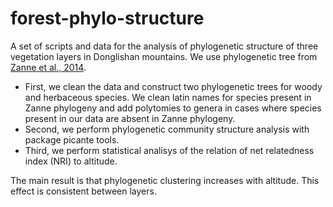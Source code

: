 # forest-phylo-structure

A set of scripts and data for the analysis of phylogenetic structure of three vegetation layers in Donglishan mountains.
We use phylogenetic tree from [Zanne et al., 2014](http://www.nature.com/nature/journal/v506/n7486/full/nature12872.html).

* First, we clean the data and construct two phylogenetic trees for woody and herbaceous species. We clean latin names for species present in Zanne phylogeny and add polytomies to genera in cases where species present in our data are absent in Zanne phylogeny.
* Second, we perform phylogenetic community structure analysis with package picante tools.
* Third, we perform statistical analisys of the relation of net relatedness index (NRI) to altitude.

The main result is that phylogenetic clustering increases with altitude. This effect is consistent between layers.